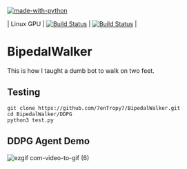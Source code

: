 [![made-with-python](https://img.shields.io/badge/Made%20with-Python-1f425f.svg)](https://www.python.org/)

| Linux GPU | [![Build Status](https://ci.pytorch.org/jenkins/job/pytorch-master/badge/icon)](https://ci.pytorch.org/jenkins/job/pytorch-master/) | [![Build Status](https://ci.pytorch.org/jenkins/job/pytorch-master/badge/icon)](https://ci.pytorch.org/jenkins/job/pytorch-master/) |

# BipedalWalker
This is how I taught a dumb bot to walk on two feet.

## Testing

```
git clone https://github.com/7enTropy7/BipedalWalker.git
cd BipedalWalker/DDPG
python3 test.py
```

## DDPG Agent Demo

![ezgif com-video-to-gif (6)](https://user-images.githubusercontent.com/36446402/72104672-fd1b1700-3351-11ea-86ed-d179a370d159.gif)
